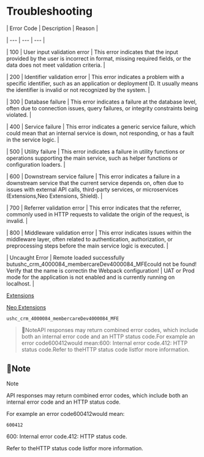 # Troubleshooting

| Error Code | Description | Reason |

| --- | --- | --- |

| 100 | User input validation error | This error indicates that the input provided by the user is incorrect in format, missing required fields, or the data does not meet validation criteria. |

| 200 | Identifier validation error | This error indicates a problem with a specific identifier, such as an application or deployment ID. It usually means the identifier is invalid or not recognized by the system. |

| 300 | Database failure | This error indicates a failure at the database level, often due to connection issues, query failures, or integrity constraints being violated. |

| 400 | Service failure | This error indicates a generic service failure, which could mean that an internal service is down, not responding, or has a fault in the service logic. |

| 500 | Utility failure | This error indicates a failure in utility functions or operations supporting the main service, such as helper functions or configuration loaders. |

| 600 | Downstream service failure | This error indicates a failure in a downstream service that the current service depends on, often due to issues with external API calls, third-party services, or microservices (Extensions,Neo Extensions, Shield). |

| 700 | Referrer validation error | This error indicates that the referrer, commonly used in HTTP requests to validate the origin of the request, is invalid. |

| 800 | Middleware validation error | This error indicates issues within the middleware layer, often related to authentication, authorization, or preprocessing steps before the main service logic is executed. |

| Uncaught Error | Remote loaded successfully butushc_crm_4000084_membercareDev4000084_MFEcould not be found! Verify that the name is correctin the Webpack configuration! | UAT or Prod mode for the application is not enabled and is currently running on localhost. |



[Extensions](/reference/introduction-extensions)

[Neo Extensions](/reference/api-extension-doc)

```
ushc_crm_4000084_membercareDev4000084_MFE
```

> 📘NoteAPI responses may return combined error codes, which include both an internal error code and an HTTP status code.For example an error code600412would mean:600: Internal error code.412: HTTP status code.Refer to theHTTP status code listfor more information.

## 📘Note

Note

API responses may return combined error codes, which include both an internal error code and an HTTP status code.

For example an error code600412would mean:

`600412`

600: Internal error code.412: HTTP status code.

Refer to theHTTP status code listfor more information.